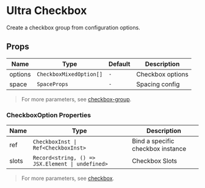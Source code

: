 # Ultra Checkbox

Create a checkbox group from configuration options.

<demo title="Basic Usage" expand src="./demo/basic.vue" />

<demo title="Events" src="./demo/events.vue" />

<demo title="Manual focus & blur" src="./demo/focus-blur.vue" />

## Props

| Name    | Type                  | Default | Description         |
| ------- | --------------------- | ------- | ------------------- |
| options | `CheckboxMixedOption[]` | `-`     | Checkbox options    |
| space   | `SpaceProps`          | `-`     | Spacing config      |

> For more parameters, see [checkbox-group](https://www.naiveui.com/en-US/os-theme/components/checkbox#CheckboxGroup-Props).

### CheckboxOption Properties

| Name  | Type                                 | Description                |
| ----- | ------------------------------------ | -------------------------- |
| ref   | `CheckboxInst \| Ref<CheckboxInst>`   | Bind a specific checkbox instance |
| slots | `Record<string, () => JSX.Element \| undefined>` | Checkbox Slots |

> For more parameters, see [checkbox](https://www.naiveui.com/en-US/os-theme/components/checkbox#Checkbox-Props).
